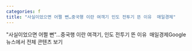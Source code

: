 ```yaml
---
categories: f
title: "사실이었으면 어쩔 뻔…중국행 이란 여객기 인도 전투기 뜬 이유  매일경제"
---
```

"사실이었으면 어쩔 뻔"…중국행 이란 여객기, 인도 전투기 뜬 이유&nbsp;&nbsp;매일경제Google 뉴스에서 전체 콘텐츠 보기